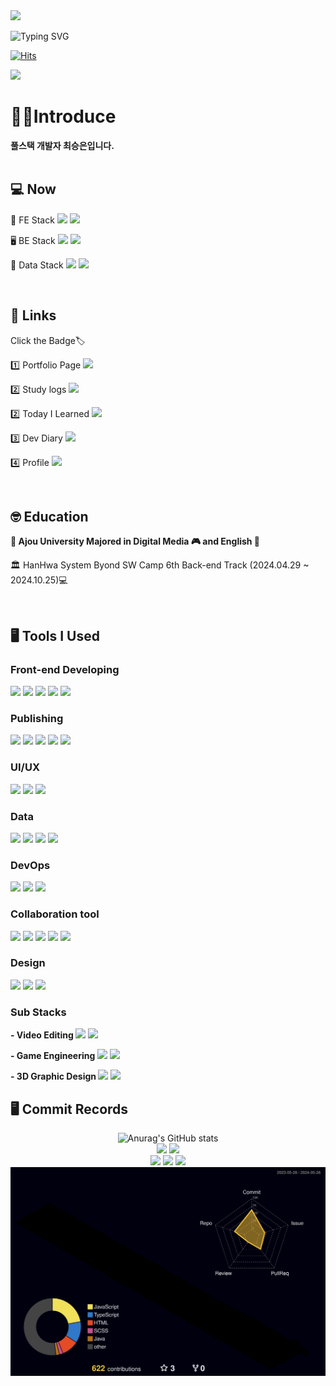 
<img src="https://capsule-render.vercel.app/api?type=venom&color=auto&section=header&text=xeunnie's%20github&fontSize=25px"/>

![Typing SVG](https://readme-typing-svg.herokuapp.com?font=Indie+Flower&color=000000&size=30&center=true&lines=Hello+World+!&nbsp;+I'm+Seung+Eun+˙ᵕ˙+&nbsp;)

[![Hits](https://hits.seeyoufarm.com/api/count/incr/badge.svg?url=https%3A%2F%2Fgithub.com%2Fxeunnie&count_bg=%23192F3F&title_bg=%23DBF0FF&icon=react.svg&icon_color=%23192F3F&title=hits&edge_flat=false)](https://hits.seeyoufarm.com)

![](https://ghchart.rshah.org/256dda/xeunnie)

<div align=left>

# 👩‍💻Introduce
<b>풀스택 개발자 최승은입니다.</b>
<br/>
<br/>
## 💻 Now
 <p>🔭 FE Stack <img src="https://img.shields.io/badge/React-20232A?style=flat&logo=react&logoColor=61DAFB"> <img src="https://img.shields.io/badge/typescript-007ACC?style=flat&logo=typescript&logoColor=white"></p>
 <p>🖥️ BE Stack <img src="https://img.shields.io/badge/Java-007396?style=flat&logo=OpenJDK&logoColor=white"> <img src="https://img.shields.io/badge/Spring-6DB33F?style=flat&logo=spring&logoColor=white"></p>
 <p>💽 Data Stack <img src="https://img.shields.io/badge/Maria DB-003545?style=flat&logo=mariadb&logoColor=white"> <img src="https://img.shields.io/badge/My SQL Workbench-4479A1?style=flat&logo=mysql&logoColor=white"></p>

<br/>

## 🔗 Links
 <div>
  <p>Click the Badge🏷</p>
  <p>1️⃣ Portfolio Page <a href="https://xeunnie.github.io/Portfoliopage/"><img src="https://img.shields.io/badge/Portfolio page Github.io -222222?style=flat&logo=githubpages&logoColor=white"></a></p>
  <p>2️⃣ Study logs <a href="https://xeunnie.github.io/"><img src="https://img.shields.io/badge/Tistory-000000?style=flat&logo=tistory&logoColor=white"></a></p>
  <p>2️⃣ Today I Learned <a href="https://xeunnie.github.io/"><img src="https://img.shields.io/badge/TIL Jekyll Blog-CC0000?style=flat&logo=jekyll&logoColor=white"></a></p>
  <p>3️⃣ Dev Diary <a href="https://velog.io/@xeunnie/posts"><img src="https://img.shields.io/badge/Velog-20C997?style=flat&logo=velog&logoColor=white"></a></p>
  <p>4️⃣ Profile <a href="https://chloechoi98.notion.site/fc3ca218ed344535bfc2ca242a30c54a?pvs=4"><img src="https://img.shields.io/badge/Notion-222222?style=flat&logo=notion&logoColor=white"></a></p>
 </div>

<br/>

## 🤓 Education
<b>🏫 Ajou University Majored in Digital Media 🎮 and English 📓</b>
<p>🏛️ HanHwa System Byond SW Camp 6th Back-end Track (2024.04.29 ~ 2024.10.25)💻</p>

<br/>

## 🖥 Tools I Used
### Front-end Developing
<img src="https://img.shields.io/badge/Vue.js-35495E?style=flat&logo=vue.js&logoColor=4FC08D">
<img src="https://img.shields.io/badge/JavaScript-F7DF1E?style=flat&logo=JavaScript&logoColor=white">
<img src="https://img.shields.io/badge/jQuery-0769AD?style=flat&logo=jquery&logoColor=white">
<img src="https://img.shields.io/badge/php-777BB4?style=flat&logo=svelte&logoColor=white">
<img src="https://img.shields.io/badge/Svelte-FF3E00?style=flat&logo=svelte&logoColor=white">

<br>

### Publishing
<img src="https://img.shields.io/badge/HTML5-E34F26?style=flat&logo=html5&logoColor=white"/>
<img src="https://img.shields.io/badge/CSS-239120?&style=flat&logo=css3&logoColor=white">
<img src="https://img.shields.io/badge/Sass-CC6699?&style=flat&logo=sass&logoColor=white">
<img src="https://img.shields.io/badge/Bootstrap-7952B3?style=flat&logo=bootstrap&logoColor=white"/>
<img src="https://img.shields.io/badge/p5%20js-ED225D?style=flat&logo=p5dotjs&logoColor=white">

<br>

### UI/UX
<img src="https://img.shields.io/badge/Adobe%20XD-470137?style=flat&logo=Adobe%20XD&logoColor=#FF61F6">
<img src="https://img.shields.io/badge/Figma-F24E1E?style=flat&logo=figma&logoColor=white">
<img src="https://img.shields.io/badge/Sketch-F7B500?style=flat&logo=sketch&logoColor=white">

<br>

### Data
<img src="https://img.shields.io/badge/Python-3776AB?style=flat&logo=python&logoColor=white">
<!-- <img src="https://img.shields.io/badge/PostgreSQL-4169E1?style=flat&logo=postgresql&logoColor=white"> -->
<img src="https://img.shields.io/badge/Oracle-F80000?style=flat&logo=oracle&logoColor=white">
<img src="https://img.shields.io/badge/C-A8B9CC?style=flat&logo=c&logoColor=white">
<img src="https://img.shields.io/badge/R-276DC3?style=flat&logo=r&logoColor=white">

<br>

### DevOps </b>
<img src="https://img.shields.io/badge/Next.js-000000?style=flat&logo=nextdotjs&logoColor=white">
<img src="https://img.shields.io/badge/Node.js-339933?style=flat&logo=nodedotjs&logoColor=white">
<img src="https://img.shields.io/badge/MongoDB-47A248?style=flat&logo=mongodb&logoColor=white">

<br>

### Collaboration tool
<img src="https://img.shields.io/badge/Git-F05032?style=flat&logo=git&logoColor=white"/>
<img src="https://img.shields.io/badge/GitHub-181717?style=flat&logo=github&logoColor=white"/>
<img src="https://img.shields.io/badge/Slack-4A154B?style=flat&logo=slack&logoColor=white"/>
<img src="https://img.shields.io/badge/Jira Software-0052CC?style=flat&logo=jirasoftware&logoColor=white"/>
<img src="https://img.shields.io/badge/Jira Software-0052CC?style=flat&logo=atlassian&logoColor=white"/>

<br>

### Design
<img src="https://img.shields.io/badge/Adobe%20Illustrator-FF9A00?style=flat&logo=adobe%20illustrator&logoColor=white">
<img src="https://img.shields.io/badge/Adobe%20Photoshop-31A8FF?style=flat&logo=Adobe%20Photoshop&logoColor=black">
<img src="https://img.shields.io/badge/Adobe%20InDesign-FF3366?style=flat&logo=Adobe%20InDesign&logoColor=white">

<br>

 ### Sub Stacks
 
 <b> - Video Editing  </b>
 <img src="https://img.shields.io/badge/Adobe%20Premiere%20Pro-9999FF?style=flat&logo=Adobe%20Premiere%20Pro&logoColor=white">
 <img src="https://img.shields.io/badge/Adobe%20after%20affects-CF96FD?style=flat&logo=Adobe%20after%20effects&logoColor=393665">

 <b> - Game Engineering  </b>
 <img src="https://img.shields.io/badge/Unity-100000?style=flat&logo=unity&logoColor=white">
 <img src="https://img.shields.io/badge/Roblox-00A2FF?style=flat&logo=robloxstudio&logoColor=white">
 
<b> - 3D Graphic Design  </b>
<img src="https://img.shields.io/badge/Maya Autodesk-37A5CC?&style=flat&logo=autodeskmaya&logoColor=white">
<img src="https://img.shields.io/badge/Blender-E87D0D?&style=flat&logo=blender&logoColor=white">

</div>

## 🖥 Commit Records
<div align=center>
 
![Anurag's GitHub stats](https://github-readme-stats.vercel.app/api?username=xeunnie&show_icons=true&count_private=true&theme=catppuccin_latte)<br>
![](https://github-profile-summary-cards.vercel.app/api/cards/repos-per-language?username=xeunnie&theme=nord_bright)
![](https://github-profile-summary-cards.vercel.app/api/cards/most-commit-language?username=xeunnie&theme=nord_bright) <br>
![](https://github-profile-summary-cards.vercel.app/api/cards/stats?username=xeunnie&theme=nord_bright)
![](https://github-profile-summary-cards.vercel.app/api/cards/productive-time?username=xeunnie&theme=nord_bright)
![](https://github-profile-summary-cards.vercel.app/api/cards/profile-details?username=xeunnie&theme=nord_bright) 
<br>
![](./profile-3d-contrib/profile-night-rainbow.svg)
</div>

